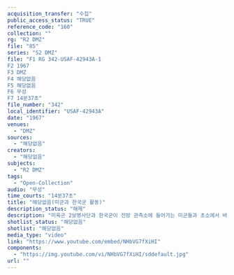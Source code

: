 ```yaml
---
acquisition_transfer: "수집"
public_access_status: "TRUE"
reference_code: "160"
collection: ""
rg: "R2 DMZ"
file: "85"
series: "S2 DMZ"
file: "F1 RG 342-USAF-42943A-1
F2 1967
F3 DMZ 
F4 해당없음
F5 해당없음 
F6 무성 
F7 14분37초"
file_number: "342"
local_identifier: "USAF-42943A"
date: "1967"
venues: 
  - "DMZ"
sources: 
  - "해당없음"
creators: 
  - "해당없음"
subjects: 
  - "R2 DMZ"
tags: 
  - "Open-Collection"
audio: "무성"
time_courts: "14분37초"
title: "해당없음(미군과 한국군 활동)"
description_status: "해제"
description: "미육군 2보병사단과 한국군이 전방 관측소에 들어가는 미군들과 초소에서 바라보는 북한 지역, 전차로 이동하는 장면 등이 담겨 있다. 미군과 한국군의 수사팀이 미확인 병사가 도랑에 사망한 것을 보여주고, 전초 기지에 기관총을 거취한 상태에 있는 미군이 나온다. "
shotlist_status: "해당없음"
shotlist: "해당없음"
media_type: "video"
link: "https://www.youtube.com/embed/NHbVG7fXiHI"
components: 
  - "https://img.youtube.com/vi/NHbVG7fXiHI/sddefault.jpg"
url: ""
---
```


